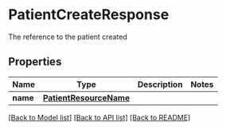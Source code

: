 # PatientCreateResponse

The reference to the patient created

## Properties
Name | Type | Description | Notes
------------ | ------------- | ------------- | -------------
**name** | [**PatientResourceName**](PatientResourceName.md) |  | 

[[Back to Model list]](../README.md#documentation-for-models) [[Back to API list]](../README.md#documentation-for-api-endpoints) [[Back to README]](../README.md)


